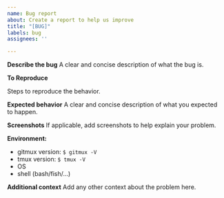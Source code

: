 ```yaml
---
name: Bug report
about: Create a report to help us improve
title: "[BUG]"
labels: bug
assignees: ''

---
```


**Describe the bug**
A clear and concise description of what the bug is.

**To Reproduce**

Steps to reproduce the behavior.

**Expected behavior**
A clear and concise description of what you expected to happen.

**Screenshots**
If applicable, add screenshots to help explain your problem.

**Environment:**
 - gitmux version: `$ gitmux -V`
 - tmux version: `$ tmux -V`
 - OS
 - shell (bash/fish/...)

**Additional context**
Add any other context about the problem here.
